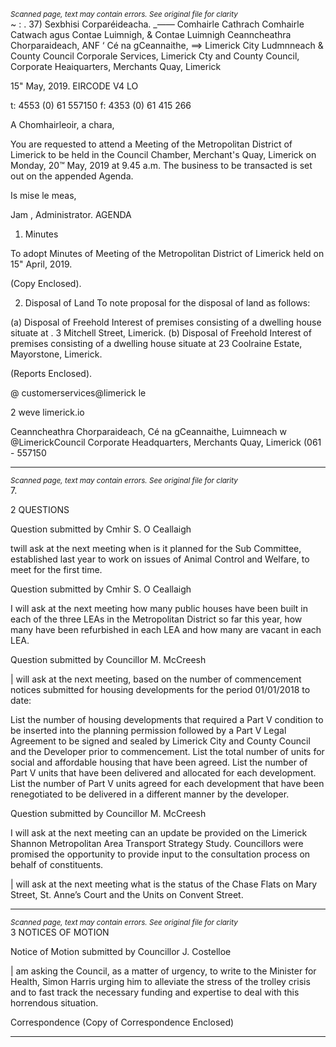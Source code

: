 *<small>Scanned page, text may contain errors. See original file for clarity</small>*  
~ : . 37) Sexbhisi Corparéideacha.
__——_ Comhairle Cathrach Comhairle Catwach agus Contae Luimnigh,
& Contae Luimnigh Ceanncheathra Chorparaideach,
ANF ‘ Cé na gCeannaithe,
==> Limerick City Ludmnneach
& County Council
Corporale Services,
Limerick Cty and County Council,
Corporate Heaiquarters,
Merchants Quay,
Limerick

15" May, 2019.
EIRCODE V4 LO

t: 4553 (0) 61 557150
f: 4353 (0) 61 415 266

A Chomhairleoir, a chara,

You are requested to attend a Meeting of the Metropolitan District of Limerick to be held in the
Council Chamber, Merchant's Quay, Limerick on Monday, 20™ May, 2019 at 9.45 a.m. The business
to be transacted is set out on the appended Agenda.

Is mise le meas,

Jam ,
Administrator.
AGENDA
1. Minutes

To adopt Minutes of Meeting of the Metropolitan District of Limerick held on 15" April, 2019.

(Copy Enclosed).

2. Disposal of Land
To note proposal for the disposal of land as follows:

(a) Disposal of Freehold Interest of premises consisting of a dwelling house situate at
. 3 Mitchell Street, Limerick.
(b) Disposal of Freehold Interest of premises consisting of a dwelling house situate at
23 Coolraine Estate, Mayorstone, Limerick.

(Reports Enclosed).

@ customerservices@limerick le

2 weve limerick.io

Ceanncheathra Chorparaideach, Cé na gCeannaithe, Luimneach w @LimerickCouncil
Corporate Headquarters, Merchants Quay, Limerick (061 - 557150

---
*<small>Scanned page, text may contain errors. See original file for clarity</small>*  
7.

2
QUESTIONS

Question submitted by Cmhir S. O Ceallaigh

twill ask at the next meeting when is it planned for the Sub Committee, established last year
to work on issues of Animal Control and Welfare, to meet for the first time.

Question submitted by Cmhir S. O Ceallaigh

I will ask at the next meeting how many public houses have been built in each of the three
LEAs in the Metropolitan District so far this year, how many have been refurbished in each
LEA and how many are vacant in each LEA.

Question submitted by Councillor M. McCreesh

| will ask at the next meeting, based on the number of commencement notices submitted
for housing developments for the period 01/01/2018 to date:

List the number of housing developments that required a Part V condition to be inserted into
the planning permission followed by a Part V Legal Agreement to be signed and sealed by
Limerick City and County Council and the Developer prior to commencement. List the total
number of units for social and affordable housing that have been agreed. List the number of
Part V units that have been delivered and allocated for each development. List the number
of Part V units agreed for each development that have been renegotiated to be delivered in
a different manner by the developer.

Question submitted by Councillor M. McCreesh

I will ask at the next meeting can an update be provided on the Limerick Shannon
Metropolitan Area Transport Strategy Study. Councillors were promised the opportunity to
provide input to the consultation process on behalf of constituents.

| will ask at the next meeting what is the status of the Chase Flats on Mary Street, St. Anne’s
Court and the Units on Convent Street.

---
*<small>Scanned page, text may contain errors. See original file for clarity</small>*  
3
NOTICES OF MOTION

Notice of Motion submitted by Councillor J. Costelloe

| am asking the Council, as a matter of urgency, to write to the Minister for Health, Simon
Harris urging him to alleviate the stress of the trolley crisis and to fast track the necessary
funding and expertise to deal with this horrendous situation.

Correspondence
(Copy of Correspondence Enclosed)

---

